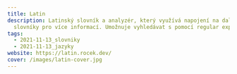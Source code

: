 ```yaml
---
title: Latin
description: Latinský slovník a analyzér, který využívá napojení na další
  slovníky pro více informací. Umožnuje vyhledávat s pomocí regular expressions.
tags:
  - 2021-11-13_slovniky
  - 2021-11-13_jazyky
website: https://latin.rocek.dev/
cover: /images/latin-cover.jpg
---
```

